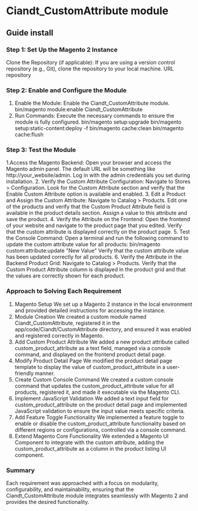 # Ciandt_CustomAttribute module
## Guide install

### Step 1: Set Up the Magento 2 Instance

Clone the Repository (if applicable): If you are using a version control repository (e.g., Git), clone the repository to your local machine.
URL repository

### Step 2: Enable and Configure the Module

1. Enable the Module: Enable the Ciandt_CustomAttribute module.
bin/magento module:enable Ciandt_CustomAttribute
2. Run Commands: Execute the necessary commands to ensure the module is fully configured.
bin/magento setup:upgrade
bin/magento setup:static-content:deploy -f
bin/magento cache:clean
bin/magento cache:flush

### Step 3: Test the Module

1.Access the Magento Backend:
Open your browser and access the Magento admin panel. The default URL will be something like http://your_website/admin.
Log in with the admin credentials you set during installation.
2. Verify the Custom Attribute Configuration:
Navigate to Stores > Configuration.
Look for the Custom Attribute section and verify that the Enable Custom Attribute option is available and enabled.
3. Edit a Product and Assign the Custom Attribute:
Navigate to Catalog > Products.
Edit one of the products and verify that the Custom Product Attribute field is available in the product details section.
Assign a value to this attribute and save the product.
4. Verify the Attribute on the Frontend:
Open the frontend of your website and navigate to the product page that you edited.
Verify that the custom attribute is displayed correctly on the product page.
5. Test the Console Command:
Open a terminal and run the following command to update the custom attribute value for all products:
bin/magento custom:attribute:update "New Value"
Verify that the custom attribute value has been updated correctly for all products.
6. Verify the Attribute in the Backend Product Grid:
Navigate to Catalog > Products.
Verify that the Custom Product Attribute column is displayed in the product grid and that the values are correctly shown for each product.

### Approach to Solving Each Requirement

1. Magento Setup
We set up a Magento 2 instance in the local environment and provided detailed instructions for accessing the instance.
2. Module Creation
We created a custom module named Ciandt_CustomAttribute, registered it in the app/code/Ciandt/CustomAttribute directory, and ensured it was enabled and registered correctly in Magento.
3. Add Custom Product Attribute
We added a new product attribute called custom_product_attribute as a text field, managed via a console command, and displayed on the frontend product detail page.
4. Modify Product Detail Page
We modified the product detail page template to display the value of custom_product_attribute in a user-friendly manner.
5. Create Custom Console Command
We created a custom console command that updates the custom_product_attribute value for all products, registered it, and made it executable via the Magento CLI.
6. Implement JavaScript Validation
We added a text input field for custom_product_attribute on the product detail page and implemented JavaScript validation to ensure the input value meets specific criteria.
7. Add Feature Toggle Functionality
We implemented a feature toggle to enable or disable the custom_product_attribute functionality based on different regions or configurations, controlled via a console command.
8. Extend Magento Core Functionality
We extended a Magento UI Component to integrate with the custom attribute, adding the custom_product_attribute as a column in the product listing UI component.

### Summary
Each requirement was approached with a focus on modularity, configurability, and maintainability, ensuring that the Ciandt_CustomAttribute module integrates seamlessly with Magento 2 and provides the desired functionality.